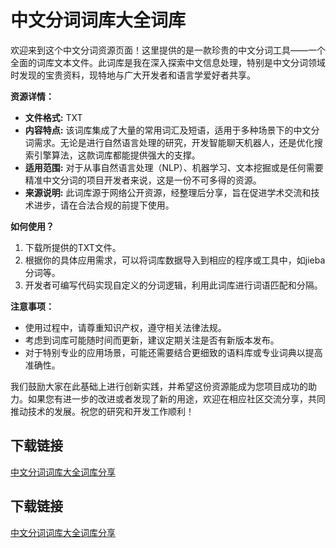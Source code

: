 # 中文分词词库大全词库

欢迎来到这个中文分词资源页面！这里提供的是一款珍贵的中文分词工具——一个全面的词库文本文件。此词库是我在深入探索中文信息处理，特别是中文分词领域时发现的宝贵资料，现特地与广大开发者和语言学爱好者共享。

**资源详情：**
- **文件格式:** TXT
- **内容特点:** 该词库集成了大量的常用词汇及短语，适用于多种场景下的中文分词需求。无论是进行自然语言处理的研究，开发智能聊天机器人，还是优化搜索引擎算法，这款词库都能提供强大的支撑。
- **适用范围:** 对于从事自然语言处理（NLP）、机器学习、文本挖掘或是任何需要精准中文分词的项目开发者来说，这是一份不可多得的资源。
- **来源说明:** 此词库源于网络公开资源，经整理后分享，旨在促进学术交流和技术进步，请在合法合规的前提下使用。

**如何使用？**
1. 下载所提供的TXT文件。
2. 根据你的具体应用需求，可以将词库数据导入到相应的程序或工具中，如jieba分词等。
3. 开发者可编写代码实现自定义的分词逻辑，利用此词库进行词语匹配和分隔。

**注意事项：**
- 使用过程中，请尊重知识产权，遵守相关法律法规。
- 考虑到词库可能随时间而更新，建议定期关注是否有新版本发布。
- 对于特别专业的应用场景，可能还需要结合更细致的语料库或专业词典以提高准确性。

我们鼓励大家在此基础上进行创新实践，并希望这份资源能成为您项目成功的助力。如果您有进一步的改进或者发现了新的用途，欢迎在相应社区交流分享，共同推动技术的发展。祝您的研究和开发工作顺利！

## 下载链接

[中文分词词库大全词库分享](https://pan.quark.cn/s/75e53b976249)

## 下载链接

[中文分词词库大全词库分享](https://pan.quark.cn/s/a1cdd5feee8e)
